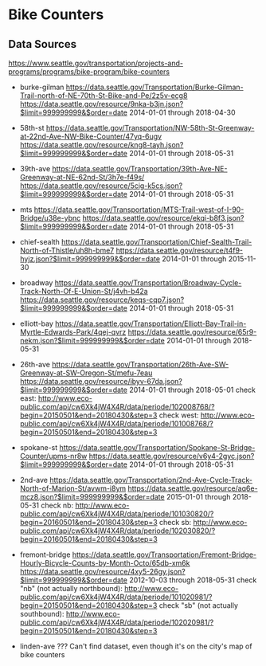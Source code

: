 # Bike Counters

## Data Sources

https://www.seattle.gov/transportation/projects-and-programs/programs/bike-program/bike-counters

* burke-gilman
  https://data.seattle.gov/Transportation/Burke-Gilman-Trail-north-of-NE-70th-St-Bike-and-Pe/2z5v-ecg8
  https://data.seattle.gov/resource/9nka-b3jn.json?$limit=999999999&$order=date
  2014-01-01 through 2018-04-30

* 58th-st
  https://data.seattle.gov/Transportation/NW-58th-St-Greenway-at-22nd-Ave-NW-Bike-Counter/47yq-6ugv
  https://data.seattle.gov/resource/kng8-tayh.json?$limit=999999999&$order=date
  2014-01-01 through 2018-05-31

* 39th-ave
  https://data.seattle.gov/Transportation/39th-Ave-NE-Greenway-at-NE-62nd-St/3h7e-f49s/
  https://data.seattle.gov/resource/5cig-k5cs.json?$limit=999999999&$order=date
  2014-01-01 through 2018-05-31

* mts
  https://data.seattle.gov/Transportation/MTS-Trail-west-of-I-90-Bridge/u38e-ybnc
  https://data.seattle.gov/resource/ekqi-b8f3.json?$limit=999999999&$order=date
  2014-01-01 through 2018-05-31

* chief-sealth
  https://data.seattle.gov/Transportation/Chief-Sealth-Trail-North-of-Thistle/uh8h-bme7
  https://data.seattle.gov/resource/t4f9-hyjz.json?$limit=999999999&$order=date
  2014-01-01 through 2015-11-30

* broadway
  https://data.seattle.gov/Transportation/Broadway-Cycle-Track-North-Of-E-Union-St/j4vh-b42a
  https://data.seattle.gov/resource/keqs-cqp7.json?$limit=999999999&$order=date
  2014-01-01 through 2018-05-31

* elliott-bay
  https://data.seattle.gov/Transportation/Elliott-Bay-Trail-in-Myrtle-Edwards-Park/4qej-qvrz
  https://data.seattle.gov/resource/65r9-nekm.json?$limit=999999999&$order=date
  2014-01-01 through 2018-05-31

* 26th-ave
  https://data.seattle.gov/Transportation/26th-Ave-SW-Greenway-at-SW-Oregon-St/mefu-7eau
  https://data.seattle.gov/resource/ibyv-67da.json?$limit=999999999&$order=date
  2014-01-01 through 2018-05-01
  check east: http://www.eco-public.com/api/cw6Xk4jW4X4R/data/periode/102008768/?begin=20150501&end=20180430&step=3
  check west: http://www.eco-public.com/api/cw6Xk4jW4X4R/data/periode/101008768/?begin=20150501&end=20180430&step=3

* spokane-st
  https://data.seattle.gov/Transportation/Spokane-St-Bridge-Counter/upms-nr8w
  https://data.seattle.gov/resource/v6y4-2gyc.json?$limit=999999999&$order=date
  2014-01-01 through 2018-05-31

* 2nd-ave
  https://data.seattle.gov/Transportation/2nd-Ave-Cycle-Track-North-of-Marion-St/avwm-i8ym
  https://data.seattle.gov/resource/aq6e-mcz8.json?$limit=999999999&$order=date
  2015-01-01 through 2018-05-31
  check nb: http://www.eco-public.com/api/cw6Xk4jW4X4R/data/periode/101030820/?begin=20160501&end=20180430&step=3
  check sb: http://www.eco-public.com/api/cw6Xk4jW4X4R/data/periode/102030820/?begin=20160501&end=20180430&step=3

* fremont-bridge
  https://data.seattle.gov/Transportation/Fremont-Bridge-Hourly-Bicycle-Counts-by-Month-Octo/65db-xm6k
  https://data.seattle.gov/resource/4xy5-26gy.json?$limit=999999999&$order=date
  2012-10-03 through 2018-05-31
  check "nb" (not actually northbound): http://www.eco-public.com/api/cw6Xk4jW4X4R/data/periode/101020981/?begin=20150501&end=20180430&step=3
  check "sb" (not actually southbound): http://www.eco-public.com/api/cw6Xk4jW4X4R/data/periode/102020981/?begin=20150501&end=20180430&step=3

* linden-ave
  ??? Can't find dataset, even though it's on the city's map of bike counters

